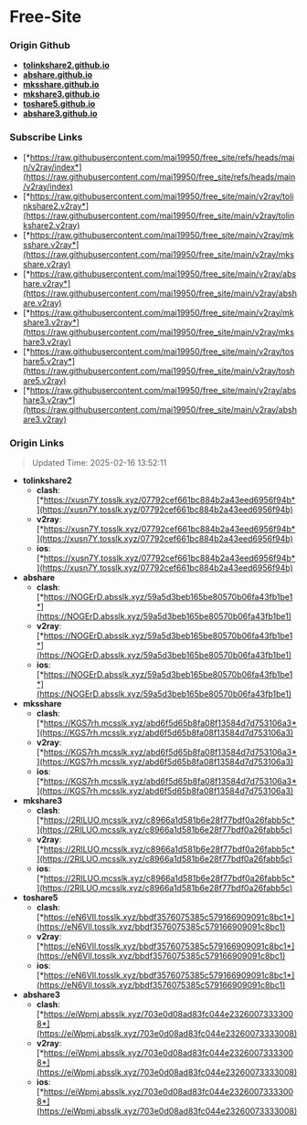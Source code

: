 # Free-Site

### Origin Github

- [**tolinkshare2.github.io**](https://github.com/tolinkshare2/tolinkshare2.github.io)
- [**abshare.github.io**](https://github.com/abshare/abshare.github.io)
- [**mksshare.github.io**](https://github.com/mksshare/mksshare.github.io)
- [**mkshare3.github.io**](https://github.com/mkshare3/mkshare3.github.io)
- [**toshare5.github.io**](https://github.com/toshare5/toshare5.github.io)
- [**abshare3.github.io**](https://github.com/abshare3/abshare3.github.io)

### Subscribe Links

- [*https://raw.githubusercontent.com/mai19950/free_site/refs/heads/main/v2ray/index*](https://raw.githubusercontent.com/mai19950/free_site/refs/heads/main/v2ray/index)
- [*https://raw.githubusercontent.com/mai19950/free_site/main/v2ray/tolinkshare2.v2ray*](https://raw.githubusercontent.com/mai19950/free_site/main/v2ray/tolinkshare2.v2ray)
- [*https://raw.githubusercontent.com/mai19950/free_site/main/v2ray/mksshare.v2ray*](https://raw.githubusercontent.com/mai19950/free_site/main/v2ray/mksshare.v2ray)
- [*https://raw.githubusercontent.com/mai19950/free_site/main/v2ray/abshare.v2ray*](https://raw.githubusercontent.com/mai19950/free_site/main/v2ray/abshare.v2ray)
- [*https://raw.githubusercontent.com/mai19950/free_site/main/v2ray/mkshare3.v2ray*](https://raw.githubusercontent.com/mai19950/free_site/main/v2ray/mkshare3.v2ray)
- [*https://raw.githubusercontent.com/mai19950/free_site/main/v2ray/toshare5.v2ray*](https://raw.githubusercontent.com/mai19950/free_site/main/v2ray/toshare5.v2ray)
- [*https://raw.githubusercontent.com/mai19950/free_site/main/v2ray/abshare3.v2ray*](https://raw.githubusercontent.com/mai19950/free_site/main/v2ray/abshare3.v2ray)

### Origin Links

> Updated Time: 2025-02-16 13:52:11

- **tolinkshare2**
  - **clash**: [*https://xusn7Y.tosslk.xyz/07792cef661bc884b2a43eed6956f94b*](https://xusn7Y.tosslk.xyz/07792cef661bc884b2a43eed6956f94b)
  - **v2ray**: [*https://xusn7Y.tosslk.xyz/07792cef661bc884b2a43eed6956f94b*](https://xusn7Y.tosslk.xyz/07792cef661bc884b2a43eed6956f94b)
  - **ios**: [*https://xusn7Y.tosslk.xyz/07792cef661bc884b2a43eed6956f94b*](https://xusn7Y.tosslk.xyz/07792cef661bc884b2a43eed6956f94b)
- **abshare**
  - **clash**: [*https://NOGErD.absslk.xyz/59a5d3beb165be80570b06fa43fb1be1*](https://NOGErD.absslk.xyz/59a5d3beb165be80570b06fa43fb1be1)
  - **v2ray**: [*https://NOGErD.absslk.xyz/59a5d3beb165be80570b06fa43fb1be1*](https://NOGErD.absslk.xyz/59a5d3beb165be80570b06fa43fb1be1)
  - **ios**: [*https://NOGErD.absslk.xyz/59a5d3beb165be80570b06fa43fb1be1*](https://NOGErD.absslk.xyz/59a5d3beb165be80570b06fa43fb1be1)
- **mksshare**
  - **clash**: [*https://KGS7rh.mcsslk.xyz/abd6f5d65b8fa08f13584d7d753106a3*](https://KGS7rh.mcsslk.xyz/abd6f5d65b8fa08f13584d7d753106a3)
  - **v2ray**: [*https://KGS7rh.mcsslk.xyz/abd6f5d65b8fa08f13584d7d753106a3*](https://KGS7rh.mcsslk.xyz/abd6f5d65b8fa08f13584d7d753106a3)
  - **ios**: [*https://KGS7rh.mcsslk.xyz/abd6f5d65b8fa08f13584d7d753106a3*](https://KGS7rh.mcsslk.xyz/abd6f5d65b8fa08f13584d7d753106a3)
- **mkshare3**
  - **clash**: [*https://2RlLUO.mcsslk.xyz/c8966a1d581b6e28f77bdf0a26fabb5c*](https://2RlLUO.mcsslk.xyz/c8966a1d581b6e28f77bdf0a26fabb5c)
  - **v2ray**: [*https://2RlLUO.mcsslk.xyz/c8966a1d581b6e28f77bdf0a26fabb5c*](https://2RlLUO.mcsslk.xyz/c8966a1d581b6e28f77bdf0a26fabb5c)
  - **ios**: [*https://2RlLUO.mcsslk.xyz/c8966a1d581b6e28f77bdf0a26fabb5c*](https://2RlLUO.mcsslk.xyz/c8966a1d581b6e28f77bdf0a26fabb5c)
- **toshare5**
  - **clash**: [*https://eN6VIl.tosslk.xyz/bbdf3576075385c579166909091c8bc1*](https://eN6VIl.tosslk.xyz/bbdf3576075385c579166909091c8bc1)
  - **v2ray**: [*https://eN6VIl.tosslk.xyz/bbdf3576075385c579166909091c8bc1*](https://eN6VIl.tosslk.xyz/bbdf3576075385c579166909091c8bc1)
  - **ios**: [*https://eN6VIl.tosslk.xyz/bbdf3576075385c579166909091c8bc1*](https://eN6VIl.tosslk.xyz/bbdf3576075385c579166909091c8bc1)
- **abshare3**
  - **clash**: [*https://eiWpmj.absslk.xyz/703e0d08ad83fc044e23260073333008*](https://eiWpmj.absslk.xyz/703e0d08ad83fc044e23260073333008)
  - **v2ray**: [*https://eiWpmj.absslk.xyz/703e0d08ad83fc044e23260073333008*](https://eiWpmj.absslk.xyz/703e0d08ad83fc044e23260073333008)
  - **ios**: [*https://eiWpmj.absslk.xyz/703e0d08ad83fc044e23260073333008*](https://eiWpmj.absslk.xyz/703e0d08ad83fc044e23260073333008)
